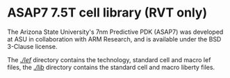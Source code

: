 # ASAP7 7.5T cell library (RVT only)

The Arizona State University's 7nm Predictive PDK (ASAP7) was developed at ASU in collaboration with ARM Research, and is available under the BSD 3-Clause license.  

The [*./lef*](./lef) directory contains the technology, standard cell and macro lef files, the [*./lib*](./lib/) directory contains the standard cell and macro liberty files.
